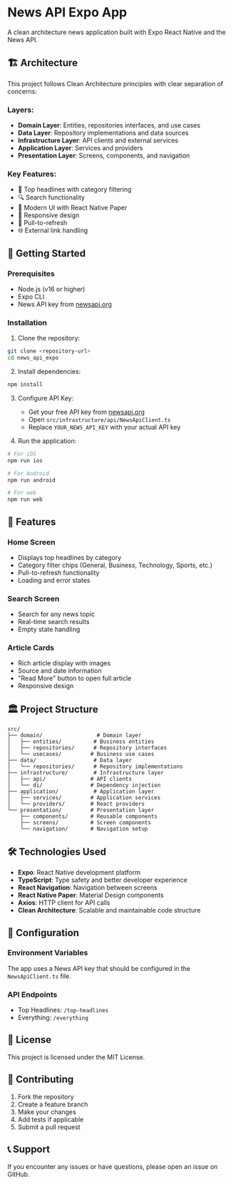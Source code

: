 # News API Expo App

A clean architecture news application built with Expo React Native and the News API.

## 🏗️ Architecture

This project follows Clean Architecture principles with clear separation of concerns:

### Layers:

- **Domain Layer**: Entities, repositories interfaces, and use cases
- **Data Layer**: Repository implementations and data sources
- **Infrastructure Layer**: API clients and external services
- **Application Layer**: Services and providers
- **Presentation Layer**: Screens, components, and navigation

### Key Features:

- 📰 Top headlines with category filtering
- 🔍 Search functionality
- 🎨 Modern UI with React Native Paper
- 📱 Responsive design
- 🔄 Pull-to-refresh
- 🌐 External link handling

## 🚀 Getting Started

### Prerequisites

- Node.js (v16 or higher)
- Expo CLI
- News API key from [newsapi.org](https://newsapi.org)

### Installation

1. Clone the repository:

```bash
git clone <repository-url>
cd news_api_expo
```

2. Install dependencies:

```bash
npm install
```

3. Configure API Key:

   - Get your free API key from [newsapi.org](https://newsapi.org)
   - Open `src/infrastructure/api/NewsApiClient.ts`
   - Replace `YOUR_NEWS_API_KEY` with your actual API key

4. Run the application:

```bash
# For iOS
npm run ios

# For Android
npm run android

# For web
npm run web
```

## 📱 Features

### Home Screen

- Displays top headlines by category
- Category filter chips (General, Business, Technology, Sports, etc.)
- Pull-to-refresh functionality
- Loading and error states

### Search Screen

- Search for any news topic
- Real-time search results
- Empty state handling

### Article Cards

- Rich article display with images
- Source and date information
- "Read More" button to open full article
- Responsive design

## 🏛️ Project Structure

```
src/
├── domain/                 # Domain layer
│   ├── entities/          # Business entities
│   ├── repositories/      # Repository interfaces
│   └── usecases/         # Business use cases
├── data/                  # Data layer
│   └── repositories/      # Repository implementations
├── infrastructure/        # Infrastructure layer
│   ├── api/              # API clients
│   └── di/               # Dependency injection
├── application/           # Application layer
│   ├── services/         # Application services
│   └── providers/        # React providers
└── presentation/         # Presentation layer
    ├── components/       # Reusable components
    ├── screens/          # Screen components
    └── navigation/       # Navigation setup
```

## 🛠️ Technologies Used

- **Expo**: React Native development platform
- **TypeScript**: Type safety and better developer experience
- **React Navigation**: Navigation between screens
- **React Native Paper**: Material Design components
- **Axios**: HTTP client for API calls
- **Clean Architecture**: Scalable and maintainable code structure

## 🔧 Configuration

### Environment Variables

The app uses a News API key that should be configured in the `NewsApiClient.ts` file.

### API Endpoints

- Top Headlines: `/top-headlines`
- Everything: `/everything`

## 📄 License

This project is licensed under the MIT License.

## 🤝 Contributing

1. Fork the repository
2. Create a feature branch
3. Make your changes
4. Add tests if applicable
5. Submit a pull request

## 📞 Support

If you encounter any issues or have questions, please open an issue on GitHub.
